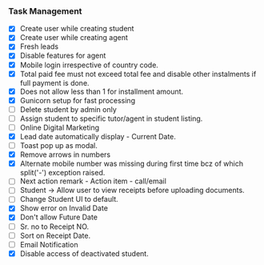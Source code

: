 ### Task Management

- [X] Create user while creating student
- [X] Create user while creating agent
- [X] Fresh leads
- [X] Disable features for agent
- [X] Mobile login irrespective of country code.
- [X] Total paid fee must not exceed total fee and disable other instalments if full payment is done.
- [X] Does not allow less than 1 for installment amount.
- [X] Gunicorn setup for fast processing
- [ ] Delete student by admin only
- [ ] Assign student to specific tutor/agent in student listing.
- [ ] Online Digital Marketing
- [X] Lead date automatically display - Current Date.
- [ ] Toast pop up as modal.
- [X] Remove arrows in numbers 
- [X] Alternate mobile number was missing during first time bcz of which split('-') exception raised.
- [ ] Next action remark - Action item - call/email
- [ ] Student -> Allow user to view receipts before uploading documents.
- [ ] Change Student UI to default.
- [X] Show error on Invalid Date
- [X] Don't allow Future Date
- [ ] Sr. no to Receipt NO.
- [ ] Sort on Receipt Date.
- [ ] Email Notification 
- [X] Disable access of deactivated student.